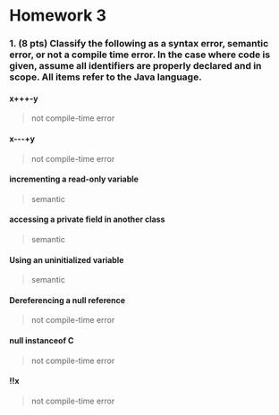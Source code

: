 # Homework 3

### 1. (8 pts) Classify the following as a syntax error, semantic error, or not a compile time error. In the case where code is given, assume all identifiers are properly declared and in scope. All items refer to the Java language.

#### x+++-y
> not compile-time error
#### x---+y
> not compile-time error
#### incrementing a read-only variable
> semantic
#### accessing a private field in another class
> semantic
#### Using an uninitialized variable
> semantic
#### Dereferencing a null reference
> not compile-time error
#### null instanceof C
> not compile-time error
#### !!x
> not compile-time error

